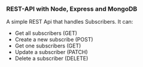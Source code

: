 ### REST-API with Node, Express and MongoDB

A simple REST Api that handles Subscribers. It can:

- Get all subscribers (GET)
- Create a new subscribe (POST)
- Get one subscribers (GET)
- Update a subscriber (PATCH)
- Delete a subscriber (DELETE)
